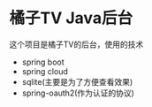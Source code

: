# 橘子TV Java后台
这个项目是橘子TV的后台，使用的技术
+ spring boot
+ spring cloud
+ sqlite(主要是为了方便查看效果)
+ spring-oauth2(作为认证的协议)
